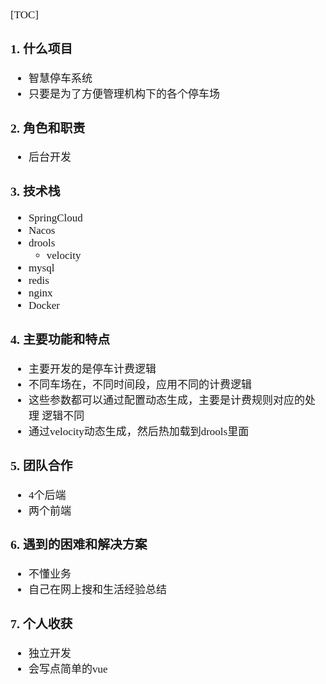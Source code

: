 <span style="font-family:Simsun,serif; font-size:17px;">

[TOC]

### 1. 什么项目

- 智慧停车系统
- 只要是为了方便管理机构下的各个停车场

### 2. 角色和职责

- 后台开发

### 3. 技术栈

- SpringCloud
- Nacos
- drools
    - velocity
- mysql
- redis
- nginx
- Docker

### 4. 主要功能和特点

- 主要开发的是停车计费逻辑
- 不同车场在，不同时间段，应用不同的计费逻辑
- 这些参数都可以通过配置动态生成，主要是计费规则对应的处理 逻辑不同
- 通过velocity动态生成，然后热加载到drools里面

### 5. 团队合作

- 4个后端
- 两个前端

### 6. 遇到的困难和解决方案

- 不懂业务
- 自己在网上搜和生活经验总结

### 7. 个人收获

- 独立开发
- 会写点简单的vue

</span>